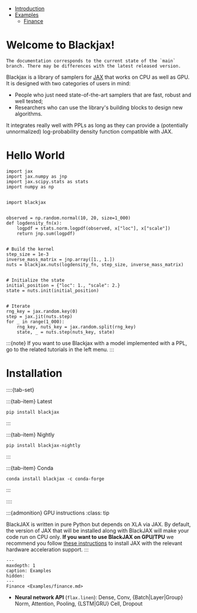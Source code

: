 - [Introduction](#introduction)
- [Examples](#examples)
  - [Finance](Examples/finance.md)


# Welcome to Blackjax!


```{warning}
The documentation corresponds to the current state of the `main` branch. There may be differences with the latest released version.
```


Blackjax is a library of samplers for [JAX](https://github.com/google/jax) that works on CPU as well as GPU. It is designed with two categories of users in mind:


- People who just need state-of-the-art samplers that are fast, robust and well tested;
- Researchers who can use the library's building blocks to design new algorithms.


It integrates really well with PPLs as long as they can provide a (potentially unnormalized) log-probability density function compatible with JAX.




# Hello World


```{code-block} Python
import jax
import jax.numpy as jnp
import jax.scipy.stats as stats
import numpy as np


import blackjax


observed = np.random.normal(10, 20, size=1_000)
def logdensity_fn(x):
    logpdf = stats.norm.logpdf(observed, x["loc"], x["scale"])
    return jnp.sum(logpdf)


# Build the kernel
step_size = 1e-3
inverse_mass_matrix = jnp.array([1., 1.])
nuts = blackjax.nuts(logdensity_fn, step_size, inverse_mass_matrix)


# Initialize the state
initial_position = {"loc": 1., "scale": 2.}
state = nuts.init(initial_position)


# Iterate
rng_key = jax.random.key(0)
step = jax.jit(nuts.step)
for _ in range(1_000):
    rng_key, nuts_key = jax.random.split(rng_key)
    state, _ = nuts.step(nuts_key, state)
```


:::{note}
If you want to use Blackjax with a model implemented with a PPL, go to the related tutorials in the left menu.
:::




# Installation


::::{tab-set}


:::{tab-item} Latest
```{code-block} bash
pip install blackjax
```
:::


:::{tab-item} Nightly
```{code-block} bash
pip install blackjax-nightly
```
:::


:::{tab-item} Conda
```{code-block} bash
conda install blackjax -c conda-forge
```
:::


::::


:::{admonition} GPU instructions
:class: tip


BlackJAX is written in pure Python but depends on XLA via JAX. By default, the
version of JAX that will be installed along with BlackJAX will make your code
run on CPU only. **If you want to use BlackJAX on GPU/TPU** we recommend you follow
[these instructions](https://github.com/google/jax#installation) to install JAX
with the relevant hardware acceleration support.
:::


```{toctree}
---
maxdepth: 1
caption: Examples
hidden:
---
Finance <Examples/finance.md>
```


* **Neural network API** (`flax.linen`): Dense, Conv, {Batch|Layer|Group} Norm, Attention, Pooling, {LSTM|GRU} Cell, Dropout
